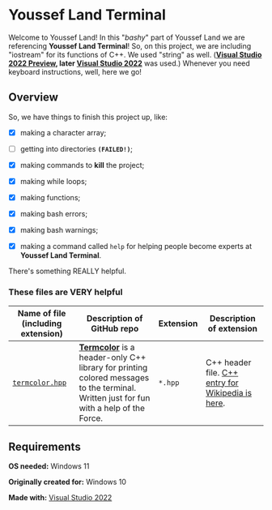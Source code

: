 # Youssef Land Terminal
Welcome to Youssef Land! In this "_bashy_" part of Youssef Land we are referencing __Youssef Land Terminal__! So, on this project, we are including "iostream" for its functions of C++. We used "string" as well. (__[Visual Studio 2022 Preview](https://visualstudio.microsoft.com/vs/preview), later [Visual Studio 2022](https://visualstudio.microsoft.com/vs)__ was used.) Whenever you need keyboard instructions, well, here we go!

## Overview
So, we have things to finish this project up, like:

- [x] making a character array;
- [ ] getting into directories __`(FAILED!)`__;
- [x] making commands to __kill__ the project;
- [x] making while loops;
- [x] making functions; 
- [x] making bash errors;
- [x] making bash warnings;
- [x] making a command called `help` for helping people become experts at __Youssef Land Terminal__.


There's something REALLY helpful.
### These files are VERY helpful
| Name of file (including extension) | Description of GitHub repo | Extension | Description of extension |
| ---------------------------------- | -------------------------- | --------- | ------------------------ |
| [`termcolor.hpp`](https://github.com/ikalnytskyi/termcolor) | __[Termcolor](https://github.com/ikalnytskyi/termcolor)__ is a header-only C++ library for printing colored messages to the terminal. Written just for fun with a help of the Force. | `*.hpp` | C++ header file. [C++ entry for Wikipedia is here](https://en.wikipedia.org/wiki/C%2B%2B). |
## Requirements
__OS needed:__ Windows 11

__Originally created for:__ Windows 10

__Made with:__ [Visual Studio 2022](https://visualstudio.microsoft.com/vs)
